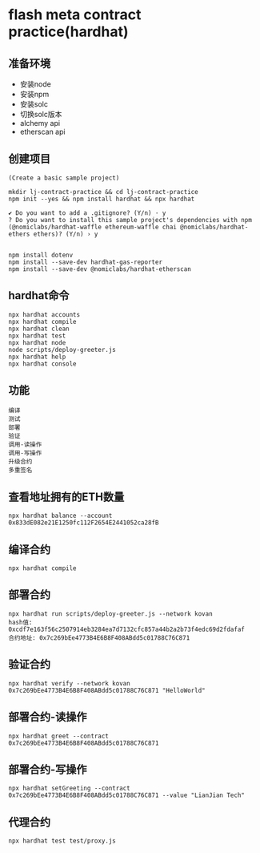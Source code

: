 # flash meta contract practice(hardhat)

## 准备环境
- 安装node
- 安装npm
- 安装solc
- 切换solc版本
- alchemy api
- etherscan api

## 创建项目
```
(Create a basic sample project)

mkdir lj-contract-practice && cd lj-contract-practice
npm init --yes && npm install hardhat && npx hardhat

✔ Do you want to add a .gitignore? (Y/n) · y
? Do you want to install this sample project's dependencies with npm (@nomiclabs/hardhat-waffle ethereum-waffle chai @nomiclabs/hardhat-ethers ethers)? (Y/n) › y


npm install dotenv
npm install --save-dev hardhat-gas-reporter 
npm install --save-dev @nomiclabs/hardhat-etherscan
```

## hardhat命令
```shell
npx hardhat accounts
npx hardhat compile
npx hardhat clean
npx hardhat test
npx hardhat node
node scripts/deploy-greeter.js
npx hardhat help
npx hardhat console
```

## 功能
```
编译
测试
部署
验证
调用-读操作
调用-写操作
升级合约
多重签名
```

## 查看地址拥有的ETH数量
```
npx hardhat balance --account 0x833dE082e21E1250fc112F2654E2441052ca28fB
```

## 编译合约
```
npx hardhat compile
```

## 部署合约
```
npx hardhat run scripts/deploy-greeter.js --network kovan 
hash值: 0xcdf7e163f56c2507914eb3284ea7d7132cfc857a44b2a2b73f4edc69d2fdafaf
合约地址: 0x7c269bEe4773B4E6B8F408ABdd5c01788C76C871
 ```

## 验证合约
```
npx hardhat verify --network kovan 0x7c269bEe4773B4E6B8F408ABdd5c01788C76C871 "HelloWorld"
```

## 部署合约-读操作
```
npx hardhat greet --contract 0x7c269bEe4773B4E6B8F408ABdd5c01788C76C871 
```

## 部署合约-写操作
```
npx hardhat setGreeting --contract 0x7c269bEe4773B4E6B8F408ABdd5c01788C76C871 --value "LianJian Tech"
```

## 代理合约
```
npx hardhat test test/proxy.js
```


